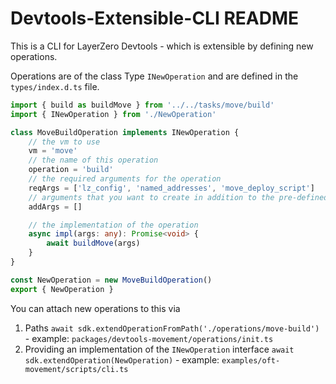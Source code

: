 # Devtools-Extensible-CLI README

This is a CLI for LayerZero Devtools - which is extensible by defining new operations.

Operations are of the class Type `INewOperation` and are defined in the `types/index.d.ts` file.

```ts
import { build as buildMove } from '../../tasks/move/build'
import { INewOperation } from './NewOperation'

class MoveBuildOperation implements INewOperation {
    // the vm to use
    vm = 'move'
    // the name of this operation
    operation = 'build'
    // the required arguments for the operation
    reqArgs = ['lz_config', 'named_addresses', 'move_deploy_script']
    // arguments that you want to create in addition to the pre-defined ones
    addArgs = []

    // the implementation of the operation
    async impl(args: any): Promise<void> {
        await buildMove(args)
    }
}

const NewOperation = new MoveBuildOperation()
export { NewOperation }
```

You can attach new operations to this via 
1. Paths `await sdk.extendOperationFromPath('./operations/move-build')` - example: `packages/devtools-movement/operations/init.ts`
2. Providing an implementation of the `INewOperation` interface `await sdk.extendOperation(NewOperation)` - example: `examples/oft-movement/scripts/cli.ts`
